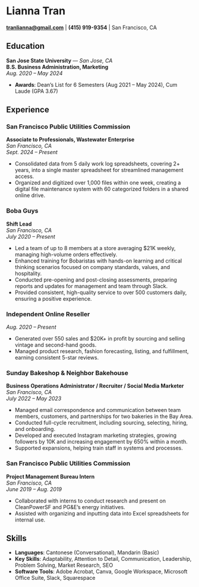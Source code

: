 # Lianna Tran  
**tranlianna@gmail.com** | **(415) 919-9354** | San Francisco, CA  
## **Education**  
**San Jose State University** — *San Jose, CA*  
**B.S. Business Administration, Marketing**  
*Aug. 2020 – May 2024*  
- **Awards**: Dean’s List for 6 Semesters (Aug 2021 – May 2024), Cum Laude (GPA 3.67)
## **Experience**  
### **San Francisco Public Utilities Commission**  
**Associate to Professionals, Wastewater Enterprise**  
*San Francisco, CA*  
*Sept. 2024 – Present*  
- Consolidated data from 5 daily work log spreadsheets, covering 2+ years, into a single master spreadsheet for streamlined management access.  
- Organized and digitized over 1,000 files within one week, creating a digital file maintenance system with 60 categorized folders in a shared online drive.  
### **Boba Guys**  
**Shift Lead**  
*San Francisco, CA*  
*July 2020 – Present*  
- Led a team of up to 8 members at a store averaging $21K weekly, managing high-volume orders effectively.  
- Enhanced training for Bobaristas with hands-on learning and critical thinking scenarios focused on company standards, values, and hospitality.  
- Conducted pre-opening and post-closing assessments, preparing reports and updates for management and team through Slack.  
- Provided consistent, high-quality service to over 500 customers daily, ensuring a positive experience.  
### **Independent Online Reseller**  
*Aug. 2020 – Present*  
- Generated over 550 sales and $20K+ in profit by sourcing and selling vintage and second-hand goods.  
- Managed product research, fashion forecasting, listing, and fulfillment, earning consistent 5-star reviews.  
### **Sunday Bakeshop & Neighbor Bakehouse**  
**Business Operations Administrator / Recruiter / Social Media Marketer**  
*San Francisco, CA*  
*July 2022 – May 2023*  
- Managed email correspondence and communication between team members, customers, and partnerships for two bakeries in the Bay Area.  
- Conducted full-cycle recruitment, including sourcing, selecting, hiring, and onboarding.  
- Developed and executed Instagram marketing strategies, growing followers by 10K and increasing engagement by 650% within a month.  
- Supported expansions, helping train staff in systems and processes.  
### **San Francisco Public Utilities Commission**  
**Project Management Bureau Intern**  
*San Francisco, CA*  
*June 2019 – Aug. 2019*  
- Collaborated with interns to conduct research and present on CleanPowerSF and PG&E’s energy initiatives.  
- Assisted with organizing and inputting data into Excel spreadsheets for internal use.  
## **Skills**  
- **Languages**: Cantonese (Conversational), Mandarin (Basic)  
- **Key Skills**: Adaptability, Attention to Detail, Communication, Leadership, Problem Solving, Market Research, SEO  
- **Software Tools**: Adobe Acrobat, Canva, Google Workspace, Microsoft Office Suite, Slack, Squarespace
